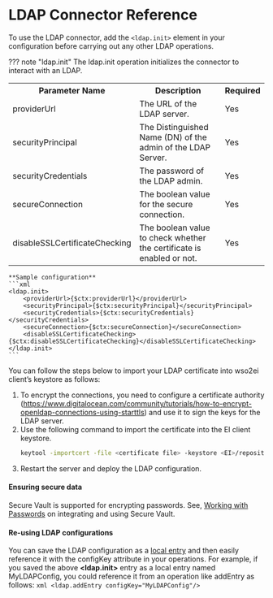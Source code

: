 # LDAP Connector Reference

To use the LDAP connector, add the `<ldap.init>` element in your configuration before carrying out any other LDAP operations. 

??? note "ldap.init"
    The ldap.init operation initializes the connector to interact with an LDAP.
    <table>
        <tr>
            <th>Parameter Name</th>
            <th>Description</th>
            <th>Required</th>
        </tr>
        <tr>
            <td>providerUrl</td>
            <td>The URL of the LDAP server.</td>
            <td>Yes</td>
        </tr>
        <tr>
            <td>securityPrincipal</td>
            <td>The Distinguished Name (DN) of the admin of the LDAP Server.</td>
            <td>Yes</td>
        </tr>
        <tr>
            <td>securityCredentials</td>
            <td>The password of the LDAP admin.</td>
            <td>Yes</td>
        </tr>
        <tr>
            <td>secureConnection</td>
            <td>The boolean value for the secure connection.</td>
            <td>Yes</td>
        </tr>
        <tr>
            <td>disableSSLCertificateChecking</td>
            <td>The boolean value to check whether the certificate is enabled or not.</td>
            <td>Yes</td>
        </tr>
    </table>

    **Sample configuration**
    ```xml
    <ldap.init>
        <providerUrl>{$ctx:providerUrl}</providerUrl>
        <securityPrincipal>{$ctx:securityPrincipal}</securityPrincipal>
        <securityCredentials>{$ctx:securityCredentials}</securityCredentials>
        <secureConnection>{$ctx:secureConnection}</secureConnection>
        <disableSSLCertificateChecking>{$ctx:disableSSLCertificateChecking}</disableSSLCertificateChecking>
    </ldap.init>
    ```


You can follow the steps below to import your LDAP certificate into wso2ei client’s keystore as follows:

1. To encrypt the connections, you need to configure a certificate authority (https://www.digitalocean.com/community/tutorials/how-to-encrypt-openldap-connections-using-starttls) 
and use it to sign the keys for the LDAP server.
2. Use the following command to import the certificate into the EI client keystore. 
   ```bash
   keytool -importcert -file <certificate file> -keystore <EI>/repository/resources/security/client-truststore.jks -alias "LDAP"
   ```
3. Restart the server and deploy the LDAP configuration.

#### Ensuring secure data
Secure Vault is supported for encrypting passwords. See, 
[Working with Passwords](https://docs.wso2.com/display/ADMIN44x/Encrypting+Passwords+with+Cipher+Tool) on integrating 
and using Secure Vault.

#### Re-using LDAP configurations

You can save the LDAP configuration as a [local entry](../../../develop/creating-artifacts/registry/creating-local-registry-entries.md) 
and then easily reference it with the configKey attribute in your operations. For example, if you saved the above 
**<ldap.init>** entry as a local entry named MyLDAPConfig, you could reference it from an operation like addEntry as follows:
    ```xml
    <ldap.addEntry configKey="MyLDAPConfig"/>
    ```
